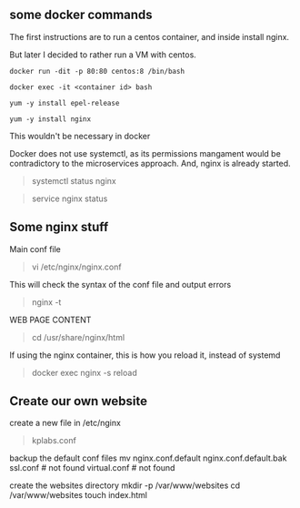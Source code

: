 ## some docker commands
The first instructions are to run a centos container, and inside install nginx.

But later I decided to rather run a VM with centos.

    docker run -dit -p 80:80 centos:8 /bin/bash

    docker exec -it <container id> bash

    yum -y install epel-release

    yum -y install nginx

This wouldn't be necessary in docker

Docker does not use systemctl, as its permissions mangament would be contradictory to the microservices approach. And, nginx is already started.

> systemctl status nginx

> service nginx status

## Some nginx stuff 
Main conf file
> vi /etc/nginx/nginx.conf

This will check the syntax of the conf file and output errors
> nginx -t 

WEB PAGE CONTENT
> cd /usr/share/nginx/html

If using the nginx container, this is how you reload it, instead of systemd
> docker exec <nginx-container-name-or-id> nginx -s reload

## Create our own website
create a new file in /etc/nginx
> kplabs.conf

backup the default conf files
    mv nginx.conf.default nginx.conf.default.bak
    ssl.conf # not found
    virtual.conf # not found

create the websites directory
    mkdir -p /var/www/websites
    cd /var/www/websites
    touch index.html